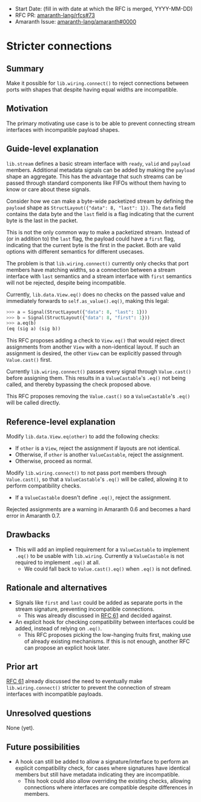 - Start Date: (fill in with date at which the RFC is merged, YYYY-MM-DD)
- RFC PR: [amaranth-lang/rfcs#73](https://github.com/amaranth-lang/rfcs/pull/73)
- Amaranth Issue: [amaranth-lang/amaranth#0000](https://github.com/amaranth-lang/amaranth/issues/0000)

# Stricter connections

## Summary
[summary]: #summary

Make it possible for `lib.wiring.connect()` to reject connections between ports with shapes that despite having equal widths are incompatible.

## Motivation
[motivation]: #motivation

The primary motivating use case is to be able to prevent connecting stream interfaces with incompatible payload shapes.

## Guide-level explanation
[guide-level-explanation]: #guide-level-explanation

`lib.stream` defines a basic stream interface with `ready`, `valid` and `payload` members.
Additional metadata signals can be added by making the `payload` shape an aggregate.
This has the advantage that such streams can be passed through standard components like FIFOs without them having to know or care about these signals.

Consider how we can make a byte-wide packetized stream by defining the `payload` shape as `StructLayout({"data": 8, "last": 1})`.
The `data` field contains the data byte and the `last` field is a flag indicating that the current byte is the last in the packet.

This is not the only common way to make a packetized stream.
Instead of (or in addition to) the `last` flag, the payload could have a `first` flag, indicating that the current byte is the first in the packet.
Both are valid options with different semantics for different usecases.

The problem is that `lib.wiring.connect()` currently only checks that port members have matching widths, so a connection between a stream interface with `last` semantics and a stream interface with `first` semantics will not be rejected, despite being incompatible.

Currently, `lib.data.View.eq()` does no checks on the passed value and immediately forwards to `self.as_value().eq()`, making this legal:

```python
>>> a = Signal(StructLayout({"data": 8, "last": 1}))
>>> b = Signal(StructLayout({"data": 8, "first": 1}))
>>> a.eq(b)
(eq (sig a) (sig b))
```

This RFC proposes adding a check to `View.eq()` that would reject direct assignments from another `View` with a non-identical layout.
If such an assignment is desired, the other `View` can be explicitly passed through `Value.cast()` first.

Currently `lib.wiring.connect()` passes every signal through `Value.cast()` before assigning them.
This results in a `ValueCastable`'s `.eq()` not being called, and thereby bypassing the check proposed above.

This RFC proposes removing the `Value.cast()` so a `ValueCastable`'s `.eq()` will be called directly.

## Reference-level explanation
[reference-level-explanation]: #reference-level-explanation

Modify `lib.data.View.eq(other)` to add the following checks:
- If `other` is a `View`, reject the assignment if layouts are not identical.
- Otherwise, if `other` is another `ValueCastable`, reject the assignment.
- Otherwise, proceed as normal.

Modify `lib.wiring.connect()` to not pass port members through `Value.cast()`, so that a `ValueCastable`'s `.eq()` will be called, allowing it to perform compatibility checks.
- If a `ValueCastable` doesn't define `.eq()`, reject the assignment.

Rejected assignments are a warning in Amaranth 0.6 and becomes a hard error in Amaranth 0.7.

## Drawbacks
[drawbacks]: #drawbacks

- This will add an implied requirement for a `ValueCastable` to implement `.eq()` to be usable with `lib.wiring`. Currently a `ValueCastable` is not required to implement `.eq()` at all.
  - We could fall back to `Value.cast().eq()` when `.eq()` is not defined.

## Rationale and alternatives
[rationale-and-alternatives]: #rationale-and-alternatives

- Signals like `first` and `last` could be added as separate ports in the stream signature, preventing incompatible connections.
  - This was already discussed in [RFC 61](0061-minimal-streams.md) and decided against.
- An explicit hook for checking compatibility between interfaces could be added, instead of relying on `.eq()`.
  - This RFC proposes picking the low-hanging fruits first, making use of already existing mechanisms.
    If this is not enough, another RFC can propose an explicit hook later.

## Prior art
[prior-art]: #prior-art

[RFC 61](0061-minimal-streams.md) already discussed the need to eventually make `lib.wiring.connect()` stricter to prevent the connection of stream interfaces with incompatible payloads.

## Unresolved questions
[unresolved-questions]: #unresolved-questions

None (yet).

## Future possibilities
[future-possibilities]: #future-possibilities

- A hook can still be added to allow a signature/interface to perform an explicit compatibility check, for cases where signatures have identical members but still have metadata indicating they are incompatible.
  - This hook could also allow overriding the existing checks, allowing connections where interfaces are compatible despite differences in members.

